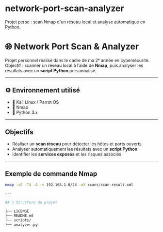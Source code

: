 # network-port-scan-analyzer
Projet perso : scan Nmap d'un réseau local et analyse automatique en Python.
# 🌐 Network Port Scan & Analyzer

Projet personnel réalisé dans le cadre de ma 2ᵉ année en cybersécurité.  
Objectif : scanner un réseau local à l’aide de **Nmap**, puis analyser les résultats avec un **script Python** personnalisé.

---

## ⚙️ Environnement utilisé

- 🐧 Kali Linux / Parrot OS
- 🔎 Nmap
- 🐍 Python 3.x

---

## Objectifs

- Réaliser un **scan réseau** pour détecter les hôtes et ports ouverts
- Analyser automatiquement les résultats avec un **script Python**
- Identifier les **services exposés** et les risques associés

---

## Exemple de commande Nmap

```bash
nmap -sS -T4 -A -v 192.168.1.0/24 -oX scans/scan-result.xml

---

## 📁 Structure du projet

├── LICENSE
├── README.md
└── scripts/
└── analyzer.py
